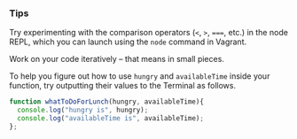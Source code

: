 ### Tips

Try experimenting with the comparison operators (`<`, `>`, `===`, etc.) in the node REPL, which you can launch using the `node` command in Vagrant.

Work on your code iteratively – that means in small pieces. 

To help you figure out how to use `hungry` and `availableTime` inside your function, try outputting their values to the Terminal as follows.

``` Javascript
function whatToDoForLunch(hungry, availableTime){
  console.log("hungry is", hungry);
  console.log("availableTime is", availableTime);
};
```
